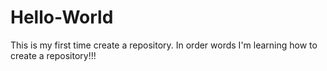 # Hello-World
This is my first time create a repository. In order words I'm learning how to create a repository!!!
